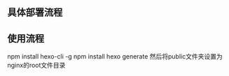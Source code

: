 ## 具体部署流程

## 使用流程

npm install hexo-cli -g
npm install
hexo generate
然后将public文件夹设置为nginx的root文件目录
